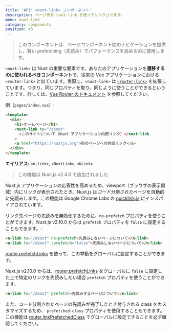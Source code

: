 ```yaml
---
title: 'API: <nuxt-link> コンポーネント'
description: ページ間を nuxt-link を使ってリンクさせます。
menu: nuxt-link
category: components
position: 43
---
```


> このコンポーネントは、ページコンポーネント間のナビゲーションを提供し、賢い prefetching（先読み）でパフォーマンスを高めるのに使用します。

`<nuxt-link>` は Nuxt の重要な要素です。あなたのアプリケーションを**遷移するのに使われるべきコンポーネント**で、従来の Vue アプリケーションにおける `<router-link>` と似ています。実際に、`<nuxt-link>` は [`<router-link>`](https://router.vuejs.org/api/#router-link) を拡張しています。つまり、同じプロパティを取り、同じように使うことができるということです。詳しくは、[Vue Router のドキュメント](https://router.vuejs.org/api/#router-link) を参照してください。

例（`pages/index.vue`）:

```html
<template>
  <div>
    <h1>ホームページ</h1>
    <nuxt-link to="/about"
      >このサイトについて（Nuxt アプリケーション内部リンク）</nuxt-link
    >
    <a href="https://nuxtjs.org">別のページへの外部リンク</a>
  </div>
</template>
```

**エイリアス:** `<n-link>`, `<NuxtLink>`, `<NLink>`

> この機能は Nuxt.js v2.4.0 で追加されました

Nuxt.js アプリケーションの応答性を高めるため、viewport（ブラウザの表示領域）内にリンクが表示されたとき、Nuxt.js は*コード分割された*ページを自動的に先読みします。この機能は Google Chrome Labs の [quicklink.js](https://github.com/GoogleChromeLabs/quicklink) にインスパイアされています。

リンク先ページの先読みを無効化するために、`no-prefetch` プロパティを使うことができます。Nuxt.js v2.10.0 からは `prefetch` プロパティを `false` に設定することもできます。:

```html
<n-link to="/about" no-prefetch>先読みしないページについて</n-link>
<n-link to="/about" :prefetch="false">先読みしないページについて</n-link>
```

[router.prefetchLinks](/api/configuration-router#prefetchlinks) を使って、この挙動をグローバルに設定することができます。

Nuxt.js v2.10.0 からは、[router.prefetchLinks](/api/configuration-router#prefetchlinks) をグローバルに `false` に設定した上で特定のリンクを先読みしたい場合 `prefetch` プロパティを使うことができます。

```html
<n-link to="/about" prefetch>先読みするページについて</n-link>
```

また、コード分割されたページの先読みが完了したとき付与される class をカスタマイズするため、 `prefetched-class` プロパティを使用することもできます。この機能は [router.linkPrefetchedClass](/api/configuration-router#linkprefetchedclass) でグローバルに設定できることを必ず確認してください。
